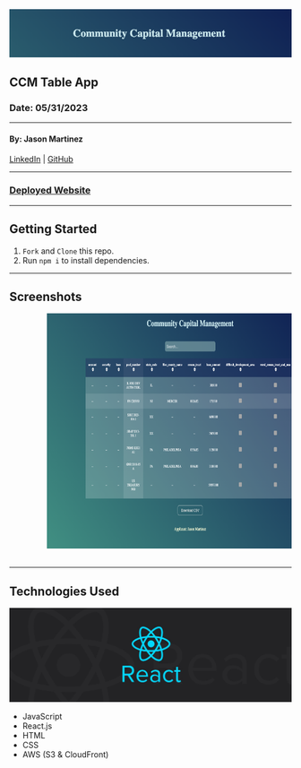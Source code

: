 <img style="center" src="/public/assets/banner.png" alt="Table Banner"  width="1000">

## CCM Table App

### Date: 05/31/2023

---

#### By: Jason Martinez

<a href="https://www.linkedin.com/in/martinez-jason/" target="_blank" rel="noreferrer">LinkedIn</a> | <a href="https://github.com/jasonmar08" target="_blank" rel="noreferrer">GitHub</a>

---

### <a href="https://d31u1tvldqq6o5.cloudfront.net/" target="_blank" alt="Deployed Website" rel="noreferrer">Deployed Website</a>

---

## Getting Started

1.  `Fork` and `Clone` this repo.
2.  Run `npm i` to install dependencies.

---

## Screenshots

<div style= "center">
    <pre>
        <img src="/public/assets/main.png"  height="420">&nbsp;&nbsp;&nbsp;<img src="/public/assets/selected_row.png" height="420">&nbsp;&nbsp;&nbsp;<img src="/public/assets/download_button.png" height="420">&nbsp;&nbsp;&nbsp;<img src="/public/assets/search.png" height="420">&nbsp;&nbsp;&nbsp;
    </pre>
</div>

---

## Technologies Used

<img style="center" src="/public/assets/react_banner.png" alt="React JS" width="1000">

- JavaScript
- React.js
- HTML
- CSS
- AWS (S3 & CloudFront)
